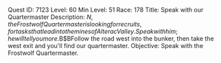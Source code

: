 Quest ID: 7123
Level: 60
Min Level: 51
Race: 178
Title: Speak with our Quartermaster
Description: $N, the Frostwolf Quartermaster is looking for recruits, for tasks that lead into the mines of Alterac Valley.Speak with him; he will tell you more.$B$BFollow the road west into the bunker, then take the west exit and you'll find our quartermaster.
Objective: Speak with the Frostwolf Quartermaster.
